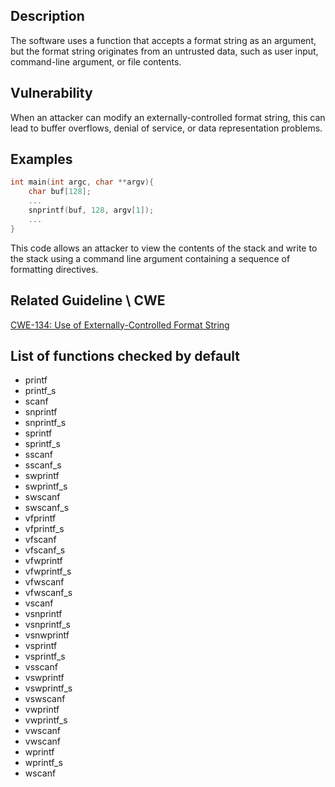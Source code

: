## Description

The software uses a function that accepts a format string as an argument, but the format string originates from an untrusted data, such as user input, command-line argument, or file contents.

## Vulnerability

When an attacker can modify an externally-controlled format string, this can lead to buffer overflows, denial of service, or data representation problems.

## Examples

```cpp
int main(int argc, char **argv){
    char buf[128];
    ...
    snprintf(buf, 128, argv[1]);
    ...
}
```

This code allows an attacker to view the contents of the stack and write to the stack using a command line argument containing a sequence of formatting directives.

## Related Guideline \ CWE

[CWE-134: Use of Externally-Controlled Format String](https://cwe.mitre.org/data/definitions/134.md)

## List of functions checked by default

* printf
* printf_s
* scanf
* snprintf
* snprintf_s
* sprintf
* sprintf_s
* sscanf
* sscanf_s
* swprintf
* swprintf_s
* swscanf
* swscanf_s
* vfprintf
* vfprintf_s
* vfscanf
* vfscanf_s
* vfwprintf
* vfwprintf_s
* vfwscanf
* vfwscanf_s
* vscanf
* vsnprintf
* vsnprintf_s
* vsnwprintf
* vsprintf
* vsprintf_s
* vsscanf
* vswprintf
* vswprintf_s
* vswscanf
* vwprintf
* vwprintf_s
* vwscanf
* vwscanf
* wprintf
* wprintf_s
* wscanf
